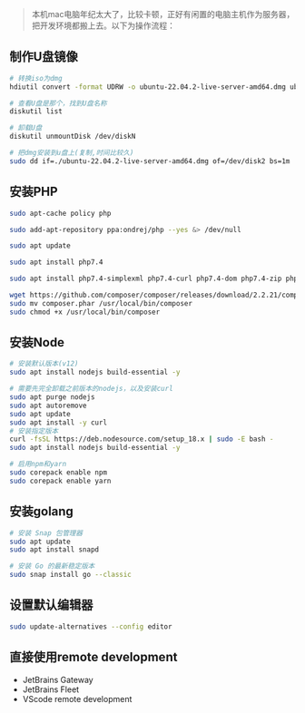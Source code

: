 > 本机mac电脑年纪太大了，比较卡顿，正好有闲置的电脑主机作为服务器，把开发环境都搬上去。以下为操作流程：

## 制作U盘镜像
```bash
# 转换iso为dmg
hdiutil convert -format UDRW -o ubuntu-22.04.2-live-server-amd64.dmg ubuntu-22.04.2-live-server-amd64.iso

# 查看U盘是那个，找到U盘名称
diskutil list

# 卸载U盘
diskutil unmountDisk /dev/diskN

# 把dmg安装到u盘上(复制,时间比较久)
sudo dd if=./ubuntu-22.04.2-live-server-amd64.dmg of=/dev/disk2 bs=1m
```

## 安装PHP
```bash
sudo apt-cache policy php

sudo add-apt-repository ppa:ondrej/php --yes &> /dev/null

sudo apt update

sudo apt install php7.4

sudo apt install php7.4-simplexml php7.4-curl php7.4-dom php7.4-zip php7.4-swoole  php7.4-redis -y

wget https://github.com/composer/composer/releases/download/2.2.21/composer.phar
sudo mv composer.phar /usr/local/bin/composer
sudo chmod +x /usr/local/bin/composer 
```

## 安装Node

```bash
# 安装默认版本(v12)
sudo apt install nodejs build-essential -y

# 需要先完全卸载之前版本的nodejs，以及安装curl
sudo apt purge nodejs
sudo apt autoremove 
sudo apt update
sudo apt install -y curl
# 安装指定版本
curl -fsSL https://deb.nodesource.com/setup_18.x | sudo -E bash -
sudo apt install nodejs build-essential -y

# 启用npm和yarn
sudo corepack enable npm
sudo corepack enable yarn
```

## 安装golang
```bash
# 安装 Snap 包管理器
sudo apt update
sudo apt install snapd

# 安装 Go 的最新稳定版本
sudo snap install go --classic
```

## 设置默认编辑器

```bash
sudo update-alternatives --config editor
```

## 直接使用remote development

- JetBrains Gateway
- JetBrains Fleet
- VScode remote development
